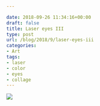 ```yaml
---

date: 2018-09-26 11:34:16+00:00
draft: false
title: Laser eyes III
type: post
url: /blog/2018/9/laser-eyes-iii
categories:
- Art
tags:
- laser
- color
- eyes
- collage
---
```


![](/images/2018-09-26-20189laser-eyes-iii/IMG_0615.JPG)

